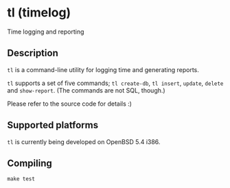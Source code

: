 # tl (timelog)

Time logging and reporting

## Description

`tl` is a command-line utility for logging time and generating reports.

`tl` supports a set of five commands; `tl create-db`, `tl insert`,
`update`, `delete` and `show-report`. (The commands are not SQL, though.)

Please refer to the source code for details :)

## Supported platforms

`tl` is currently being developed on OpenBSD 5.4 i386.

## Compiling

```
make test
```
